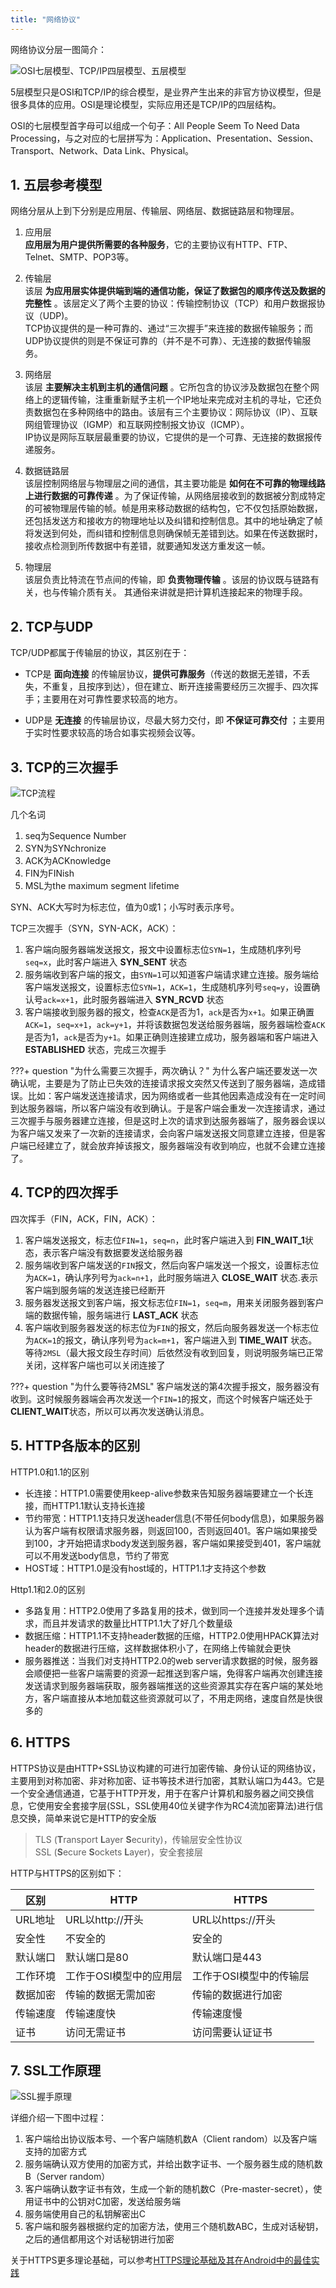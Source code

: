 ```yaml
---
title: "网络协议"
---
```


网络协议分层一图简介：

![OSI七层模型、TCP/IP四层模型、五层模型](/assets/images/android/网络协议分层.jpg)

5层模型只是OSI和TCP/IP的综合模型，是业界产生出来的非官方协议模型，但是很多具体的应用。OSI是理论模型，实际应用还是TCP/IP的四层结构。

OSI的七层模型首字母可以组成一个句子：All People Seem To Need Data Processing，与之对应的七层拼写为：Application、Presentation、Session、Transport、Network、Data Link、Physical。

## 1. 五层参考模型

网络分层从上到下分别是应用层、传输层、网络层、数据链路层和物理层。

1. 应用层  
**应用层为用户提供所需要的各种服务**，它的主要协议有HTTP、FTP、Telnet、SMTP、POP3等。

2. 传输层  
该层 **为应用层实体提供端到端的通信功能，保证了数据包的顺序传送及数据的完整性** 。该层定义了两个主要的协议：传输控制协议（TCP）和用户数据报协议（UDP)。  
TCP协议提供的是一种可靠的、通过“三次握手”来连接的数据传输服务；而UDP协议提供的则是不保证可靠的（并不是不可靠）、无连接的数据传输服务。

3. 网络层  
该层 **主要解决主机到主机的通信问题** 。它所包含的协议涉及数据包在整个网络上的逻辑传输，注重重新赋予主机一个IP地址来完成对主机的寻址，它还负责数据包在多种网络中的路由。该层有三个主要协议：网际协议（IP）、互联网组管理协议（IGMP）和互联网控制报文协议（ICMP）。  
IP协议是网际互联层最重要的协议，它提供的是一个可靠、无连接的数据报传递服务。

4. 数据链路层  
该层控制网络层与物理层之间的通信，其主要功能是 **如何在不可靠的物理线路上进行数据的可靠传递** 。为了保证传输，从网络层接收到的数据被分割成特定的可被物理层传输的帧。帧是用来移动数据的结构包，它不仅包括原始数据，还包括发送方和接收方的物理地址以及纠错和控制信息。其中的地址确定了帧将发送到何处，而纠错和控制信息则确保帧无差错到达。如果在传送数据时，接收点检测到所传数据中有差错，就要通知发送方重发这一帧。

5. 物理层  
该层负责比特流在节点间的传输，即 **负责物理传输** 。该层的协议既与链路有关，也与传输介质有关。 其通俗来讲就是把计算机连接起来的物理手段。

## 2. TCP与UDP

TCP/UDP都属于传输层的协议，其区别在于：

- TCP是 **面向连接** 的传输层协议，**提供可靠服务**（传送的数据无差错，不丢失，不重复，且按序到达），但在建立、断开连接需要经历三次握手、四次挥手；主要用在对可靠性要求较高的地方。

- UDP是 **无连接** 的传输层协议，尽最大努力交付，即 **不保证可靠交付** ；主要用于实时性要求较高的场合如事实视频会议等。

## 3. TCP的三次握手

![TCP流程](/assets/images/android/tcp-handshake.png)

几个名词

1. seq为Sequence Number
2. SYN为SYNchronize
3. ACK为ACKnowledge
4. FIN为FINish
5. MSL为the maximum segment lifetime

SYN、ACK大写时为标志位，值为0或1；小写时表示序号。

TCP三次握手（SYN，SYN-ACK，ACK）：

1. 客户端向服务器端发送报文，报文中设置标志位`SYN=1`，生成随机序列号`seq=x`，此时客户端进入 **SYN_SENT** 状态
2. 服务端收到客户端的报文，由`SYN=1`可以知道客户端请求建立连接。服务端给客户端发送报文，设置标志位`SYN=1`，`ACK=1`，生成随机序列号`seq=y`，设置确认号`ack=x+1`，此时服务器端进入 **SYN_RCVD** 状态
3. 客户端接收到服务器的报文，检查`ACK`是否为1，`ack`是否为`x+1`。如果正确置`ACK=1`，`seq=x+1`，`ack=y+1`，并将该数据包发送给服务器端，服务器端检查`ACK`是否为1，`ack`是否为`y+1`。如果正确则连接建立成功，服务器端和客户端进入 **ESTABLISHED** 状态，完成三次握手

???+ question "为什么需要三次握手，两次确认？"
    为什么客户端还要发送一次确认呢，主要是为了防止已失效的连接请求报文突然又传送到了服务器端，造成错误。比如：客户端发送连接请求，因为网络或者一些其他因素造成没有在一定时间到达服务器端，所以客户端没有收到确认。于是客户端会重发一次连接请求，通过三次握手与服务器建立连接，但是这时上次的请求到达服务器端了，服务器会误以为客户端又发来了一次新的连接请求，会向客户端发送报文同意建立连接，但是客户端已经建立了，就会放弃掉该报文，服务器端没有收到响应，也就不会建立连接了。

## 4. TCP的四次挥手

四次挥手（FIN，ACK，FIN，ACK）：

1. 客户端发送报文，标志位`FIN=1`，`seq=n`，此时客户端进入到 **FIN_WAIT_1**状态，表示客户端没有数据要发送给服务器
2. 服务端收到客户端发送的`FIN`报文，然后向客户端发送一个报文，设置标志位为`ACK=1`，确认序列号为`ack=n+1`，此时服务端进入 **CLOSE_WAIT** 状态.表示客户端到服务端的发送连接已经断开
3. 服务器发送报文到客户端，报文标志位`FIN=1`，`seq=m`，用来关闭服务器到客户端的数据传输，服务端进行 **LAST_ACK** 状态
4. 客户端收到服务器发送的标志位为`FIN`的报文，然后向服务器发送一个标志位为`ACK=1`的报文，确认序列号为`ack=m+1`，客户端进入到 **TIME_WAIT** 状态。等待`2MSL`（最大报文段生存时间）后依然没有收到回复，则说明服务端已正常关闭，这样客户端也可以关闭连接了

???+ question "为什么要等待2MSL"
    客户端发送的第4次握手报文，服务器没有收到。这时候服务器端会再次发送一个`FIN=1`的报文，而这个时候客户端还处于**CLIENT_WAIT**状态，所以可以再次发送确认消息。

## 5. HTTP各版本的区别

HTTP1.0和1.1的区别

- 长连接：HTTP1.0需要使用keep-alive参数来告知服务器端要建立一个长连接，而HTTP1.1默认支持长连接
- 节约带宽：HTTP1.1支持只发送header信息(不带任何body信息)，如果服务器认为客户端有权限请求服务器，则返回100，否则返回401。客户端如果接受到100，才开始把请求body发送到服务器，客户端如果接受到401，客户端就可以不用发送body信息，节约了带宽
- HOST域：HTTP1.0是没有host域的，HTTP1.1才支持这个参数

Http1.1和2.0的区别

- 多路复用：HTTP2.0使用了多路复用的技术，做到同一个连接并发处理多个请求，而且并发请求的数量比HTTP1.1大了好几个数量级
- 数据压缩：HTTP1.1不支持header数据的压缩，HTTP2.0使用HPACK算法对header的数据进行压缩，这样数据体积小了，在网络上传输就会更快
- 服务器推送：当我们对支持HTTP2.0的web server请求数据的时候，服务器会顺便把一些客户端需要的资源一起推送到客户端，免得客户端再次创建连接发送请求到服务器端获取，服务器端推送的这些资源其实存在客户端的某处地方，客户端直接从本地加载这些资源就可以了，不用走网络，速度自然是快很多的

## 6. HTTPS

HTTPS协议是由HTTP+SSL协议构建的可进行加密传输、身份认证的网络协议，主要用到对称加密、非对称加密、证书等技术进行加密，其默认端口为443。它是一个安全通信通道，它基于HTTP开发，用于在客户计算机和服务器之间交换信息，它使用安全套接字层(SSL，SSL使用40位关键字作为RC4流加密算法)进行信息交换，简单来说它是HTTP的安全版

> TLS (**T**ransport **L**ayer **S**ecurity)，传输层安全性协议  
> SSL (**S**ecure **S**ockets **L**ayer)，安全套接层

HTTP与HTTPS的区别如下：

| 区别 | HTTP | HTTPS |
| --- | ---- | ----- |
| URL地址 | URL以http://开头 | URL以https://开头 |
| 安全性 | 不安全的 | 安全的 |
| 默认端口 | 默认端口是80 | 默认端口是443 |
| 工作环境 | 工作于OSI模型中的应用层 | 工作于OSI模型中的传输层 |
| 数据加密 | 传输的数据无需加密 | 传输的数据进行加密 |
| 传输速度 | 传输速度快 | 传输速度慢 |
| 证书 | 访问无需证书 | 访问需要认证证书 |

## 7. SSL工作原理

![SSL握手原理](/assets/images/android/ssl_handshake_rsa.png)

详细介绍一下图中过程：

1. 客户端给出协议版本号、一个客户端随机数A（Client random）以及客户端支持的加密方式
2. 服务端确认双方使用的加密方式，并给出数字证书、一个服务器生成的随机数B（Server random）
3. 客户端确认数字证书有效，生成一个新的随机数C（Pre-master-secret），使用证书中的公钥对C加密，发送给服务端
4. 服务端使用自己的私钥解密出C
5. 客户端和服务器根据约定的加密方法，使用三个随机数ABC，生成对话秘钥，之后的通信都用这个对话秘钥进行加密

关于HTTPS更多理论基础，可以参考[HTTPS理论基础及其在Android中的最佳实践](https://blog.csdn.net/iispring/article/details/51615631)